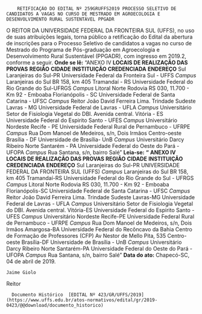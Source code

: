         RETIFICAÇÃO DO EDITAL Nº 259GRUFFS2019 PROCESSO SELETIVO DE CANDIDATOS A VAGAS NO CURSO DE MESTRADO EM AGROECOLOGIA E DESENVOLVIMENTO RURAL SUSTENTÁVEL PPGADR  

 O REITOR DA UNIVERSIDADE FEDERAL DA FRONTEIRA SUL (UFFS), no uso de suas atribuições legais, torna público a retificação do Edital da abertura de inscrições para o Processo Seletivo de candidatos a vagas no curso de Mestrado do Programa de Pós-graduação em Agroecologia e Desenvolvimento Rural Sustentável (PPGADR), com ingresso em 2019.2, conforme a seguir.   **Onde se lê:** “ANEXO IV **LOCAIS DE REALIZAÇÃO DAS PROVAS**     **REGIÃO**   **CIDADE**   **INSTITUIÇÃO CREDENCIADA**   **ENDEREÇO**     Sul   Laranjeiras do Sul-PR   Universidade Federal da Fronteira Sul - UFFS   *Campus*  Laranjeiras do Sul BR 158, km 405     Tramandaí - RS   Universidade Federal do Rio Grande do Sul-UFRGS   *Campus*  Litoral Norte Rodovia RS 030, 11.700 - Km 92 - Emboaba     Florianópolis - SC   Universidade Federal de Santa Catarina - UFSC   *Campus*  Reitor João David Ferreira Lima. Trindade     Sudeste   Lavras - MG   Universidade Federal de Lavras - UFLA   *Campus*  Universitário Setor de Fisiologia Vegetal do DBI. Avenida central.     Vitória - ES   Universidade Federal do Espirito Santo - UFES   *Campus*  Universitário     Nordeste   Recife - PE   Universidade Federal Rural de Pernambuco - UFRPE   *Campus*  Rua Dom Manoel de Medeiros, s/n, Dois Irmãos     Centro-oeste   Brasília - DF   Universidade de Brasília- UnB   *Campus*  Universitário Darcy Ribeiro     Norte   Santarém - PA   Universidade Federal do Oeste do Pará - UFOPA   *Campus*  Rua Santana, s/n, bairro Salé”       **Leia-se:** **“** **ANEXO IV** **LOCAIS DE REALIZAÇÃO DAS PROVAS**     **REGIÃO**   **CIDADE**   **INSTITUIÇÃO CREDENCIADA**   **ENDEREÇO**     Sul   Laranjeiras do Sul-PR   UNIVERSIDADE FEDERAL DA FRONTEIRA SUL (UFFS)   *Campus*  Laranjeiras do Sul BR 158, km 405     Tramandaí-RS   Universidade Federal do Rio Grande do Sul - UFRGS   *Campus*  Litoral Norte Rodovia RS 030, 11.700 - Km 92 - Emboaba     Florianópolis-SC   Universidade Federal de Santa Catarina - UFSC   *Campus*  Reitor João David Ferreira Lima. Trindade     Sudeste   Lavras-MG   Universidade Federal de Lavras - UFLA   *Campus*  Universitário Setor de Fisiologia Vegetal do DBI. Avenida central.     Vitória-ES   Universidade Federal do Espirito Santo - UFES   *Campus*  Universitário     Nordeste   Recife-PE   Universidade Federal Rural de Pernambuco - UFRPE   *Campus*  Rua Dom Manoel de Medeiros, s/n, Dois Irmãos     Amargosa-BA   Universidade Federal do Recôncavo da Bahia   Centro de Formação de Professores (CFP) Av Nestor de Mello Pita, 535     Centro-oeste   Brasília-DF   Universidade de Brasília - UnB   *Campus*  Universitário Darcy Ribeiro     Norte   Santarém-PA   Universidade Federal do Oeste do Pará - UFOPA   *Campus*  Rua Santana, s/n, bairro Salé”          **Data do ato:** Chapecó-SC, 04 de abril de 2019.   
 

    Jaime Giolo   
 Reitor 

      Documento Histórico  [EDITAL Nº 423/GR/UFFS/2019](https://www.uffs.edu.br/atos-normativos/edital/gr/2019-0423/@@download/documento_historico)     
      